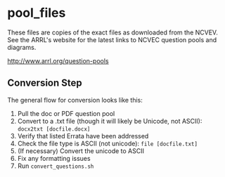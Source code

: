 # pool_files

These files are copies of the exact files as downloaded from the NCVEV.
See the ARRL's website for the latest links to NCVEC question pools and
diagrams.

http://www.arrl.org/question-pools

## Conversion Step

The general flow for conversion looks like this:
1. Pull the doc or PDF question pool
1. Convert to a .txt file (though it will likely be Unicode, not ASCII): `docx2txt [docfile.docx]`
1. Verify that listed Errata have been addressed
1. Check the file type is ASCII (not unicode): `file [docfile.txt]`
1. (If necessary) Convert the unicode to ASCII
1. Fix any formatting issues
1. Run `convert_questions.sh`